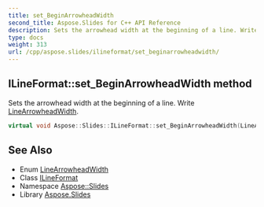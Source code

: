 ```yaml
---
title: set_BeginArrowheadWidth
second_title: Aspose.Slides for C++ API Reference
description: Sets the arrowhead width at the beginning of a line. Write LineArrowheadWidth.
type: docs
weight: 313
url: /cpp/aspose.slides/ilineformat/set_beginarrowheadwidth/
---
```

## ILineFormat::set_BeginArrowheadWidth method


Sets the arrowhead width at the beginning of a line. Write [LineArrowheadWidth](../../linearrowheadwidth/).

```cpp
virtual void Aspose::Slides::ILineFormat::set_BeginArrowheadWidth(LineArrowheadWidth value)=0
```

## See Also

* Enum [LineArrowheadWidth](../../linearrowheadwidth/)
* Class [ILineFormat](../)
* Namespace [Aspose::Slides](../../)
* Library [Aspose.Slides](../../../)
